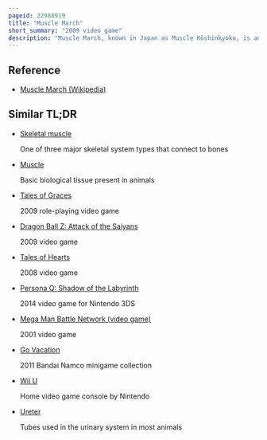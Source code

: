 ```yaml
---
pageid: 22988919
title: "Muscle March"
short_summary: "2009 video game"
description: "Muscle March, known in Japan as Muscle Kōshinkyoku, is an Action Video Game developed and published by Namco Bandai Games for the Wii through the Wiiware Service. It was released in Japan in 2009 and in north America and the pal Region in 2010. Players control one of seven different Bodybuilders and try to catch a Thief who stole the Protein Powder of their Bodybuilding Friends. Its Gameplay is similar to Hole in the Wall, where Players use the Wiimote and Nunchuck to perform specific Bodybuilder Poses to pass through corresponding Holes in Walls left by the Thief."
---
```


## Reference

- [Muscle March (Wikipedia)](https://en.wikipedia.org/?curid=22988919)

## Similar TL;DR

- [Skeletal muscle](/tldr/en/skeletal-muscle)

  One of three major skeletal system types that connect to bones

- [Muscle](/tldr/en/muscle)

  Basic biological tissue present in animals

- [Tales of Graces](/tldr/en/tales-of-graces)

  2009 role-playing video game

- [Dragon Ball Z: Attack of the Saiyans](/tldr/en/dragon-ball-z-attack-of-the-saiyans)

  2009 video game

- [Tales of Hearts](/tldr/en/tales-of-hearts)

  2008 video game

- [Persona Q: Shadow of the Labyrinth](/tldr/en/persona-q-shadow-of-the-labyrinth)

  2014 video game for Nintendo 3DS

- [Mega Man Battle Network (video game)](/tldr/en/mega-man-battle-network-video-game)

  2001 video game

- [Go Vacation](/tldr/en/go-vacation)

  2011 Bandai Namco minigame collection

- [Wii U](/tldr/en/wii-u)

  Home video game console by Nintendo

- [Ureter](/tldr/en/ureter)

  Tubes used in the urinary system in most animals
